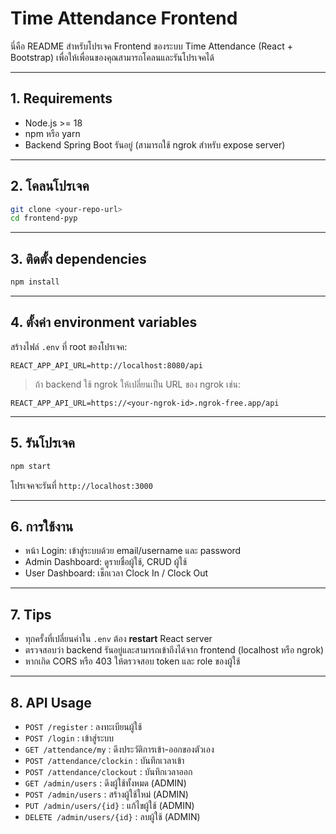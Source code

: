 # Time Attendance Frontend

นี่คือ README สำหรับโปรเจค Frontend ของระบบ Time Attendance (React + Bootstrap) เพื่อให้เพื่อนของคุณสามารถโคลนและรันโปรเจคได้

---

## 1. Requirements

- Node.js >= 18
- npm หรือ yarn
- Backend Spring Boot รันอยู่ (สามารถใช้ ngrok สำหรับ expose server)

---

## 2. โคลนโปรเจค

```bash
git clone <your-repo-url>
cd frontend-pyp
```

---

## 3. ติดตั้ง dependencies

```bash
npm install
```

---

## 4. ตั้งค่า environment variables

สร้างไฟล์ `.env` ที่ root ของโปรเจค:

```
REACT_APP_API_URL=http://localhost:8080/api
```

> ถ้า backend ใช้ ngrok ให้เปลี่ยนเป็น URL ของ ngrok เช่น:
>
```
REACT_APP_API_URL=https://<your-ngrok-id>.ngrok-free.app/api
```

---

## 5. รันโปรเจค

```bash
npm start
```

โปรเจคจะรันที่ `http://localhost:3000`

---

## 6. การใช้งาน

- หน้า Login: เข้าสู่ระบบด้วย email/username และ password
- Admin Dashboard: ดูรายชื่อผู้ใช้, CRUD ผู้ใช้
- User Dashboard: เช็กเวลา Clock In / Clock Out

---

## 7. Tips

- ทุกครั้งที่เปลี่ยนค่าใน `.env` ต้อง **restart** React server
- ตรวจสอบว่า backend รันอยู่และสามารถเข้าถึงได้จาก frontend (localhost หรือ ngrok)
- หากเกิด CORS หรือ 403 ให้ตรวจสอบ token และ role ของผู้ใช้

---

## 8. API Usage

- `POST /register` : ลงทะเบียนผู้ใช้
- `POST /login` : เข้าสู่ระบบ
- `GET /attendance/my` : ดึงประวัติการเข้า-ออกของตัวเอง
- `POST /attendance/clockin` : บันทึกเวลาเข้า
- `POST /attendance/clockout` : บันทึกเวลาออก
- `GET /admin/users` : ดึงผู้ใช้ทั้งหมด (ADMIN)
- `POST /admin/users` : สร้างผู้ใช้ใหม่ (ADMIN)
- `PUT /admin/users/{id}` : แก้ไขผู้ใช้ (ADMIN)
- `DELETE /admin/users/{id}` : ลบผู้ใช้ (ADMIN)

